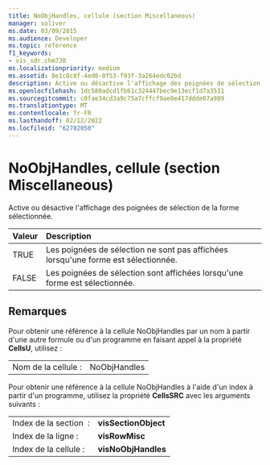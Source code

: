 ```yaml
---
title: NoObjHandles, cellule (section Miscellaneous)
manager: soliver
ms.date: 03/09/2015
ms.audience: Developer
ms.topic: reference
f1_keywords:
- vis_sdr.chm730
ms.localizationpriority: medium
ms.assetid: 8e1c8c8f-4ed0-0f53-f93f-3a264edc02bd
description: Active ou désactive l'affichage des poignées de sélection de la forme sélectionnée.
ms.openlocfilehash: 1dc580adcd1fb61c324447bec9e13ecf1d7a3531
ms.sourcegitcommit: c0fae34cd3a9c75a7cffcf9ae8e417ddde07a989
ms.translationtype: MT
ms.contentlocale: fr-FR
ms.lasthandoff: 02/12/2022
ms.locfileid: "62782050"
---
```

# <a name="noobjhandles-cell-miscellaneous-section"></a>NoObjHandles, cellule (section Miscellaneous)

Active ou désactive l'affichage des poignées de sélection de la forme sélectionnée.
  
|**Valeur**|**Description**|
|:-----|:-----|
| TRUE  <br/> | Les poignées de sélection ne sont pas affichées lorsqu'une forme est sélectionnée. |
| FALSE  <br/> | Les poignées de sélection sont affichées lorsqu'une forme est sélectionnée. |
   
## <a name="remarks"></a>Remarques

Pour obtenir une référence à la cellule NoObjHandles par un nom à partir d'une autre formule ou d'un programme en faisant appel à la propriété **CellsU**, utilisez : 
  
|||
|:-----|:-----|
| Nom de la cellule :  <br/> | NoObjHandles  <br/> |
   
Pour obtenir une référence à la cellule NoObjHandles à l'aide d'un index à partir d'un programme, utilisez la propriété **CellsSRC** avec les arguments suivants : 
  
|||
|:-----|:-----|
| Index de la section  :  <br/> |**visSectionObject** <br/> |
| Index de la ligne :  <br/> |**visRowMisc** <br/> |
| Index de la cellule :  <br/> |**visNoObjHandles** <br/> |
   

